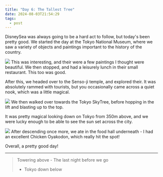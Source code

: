 ```yaml
---
title: "Day 6: The Tallest Tree"
date: 2024-08-03T21:54:29
tags:
  - post
---
```

DisneySea was always going to be a hard act to follow, but today's been pretty good. We started the day at the Tokyo National Museum, where we saw a variety of objects and paintings important to the history of the country.

![](/japan/media/1000019284.jpg)
This was interesting, and their were a few paintings I thought were beautiful. We then stopped, and had a leisurely lunch in their small restaurant. This too was good.

After this, we headed over to the Senso-ji temple, and explored their. It was absolutely rammed with tourists, but you occasionally came across a quiet nook, which was a little magical.

![](/japan/media/1000019309.jpg)
We then walked over towards the Tokyo SkyTree, before hopping in the lift and blasting up to the top. 

It was pretty magical looking down on Tokyo from 350m above, and we were lucky enough to be able to see the sun set across the city. 

![](/japan/media/1000019394.jpg)
After descending once more, we ate in the food hall underneath - I had an excellent Chicken Oyakodon, which really hit the spot!

Overall, a pretty good day!

---

> Towering above -
> The last night before we go
> - Tokyo down below

